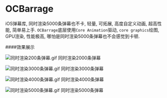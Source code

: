 # OCBarrage
iOS弹幕库, 同时渲染5000条弹幕也不卡, 轻量, 可拓展, 高度自定义动画, 超高性能, 简单易上手. 
`OCBarrage`底层使用`Core Animation`驱动, `core graphics`绘图, GPU渲染, 性能极高, 哪怕是同时渲染5000条弹幕也不会感觉到卡顿. 

####效果展示
    
 ![同时渲染200条弹幕.gif](http://upload-images.jianshu.io/upload_images/1674413-3adb102451678194.gif?imageMogr2/auto-orient/strip)
同时渲染2000条弹幕

 ![同时渲染3000条弹幕.gif](http://upload-images.jianshu.io/upload_images/1674413-c61f09719def8ccb.gif?imageMogr2/auto-orient/strip)
同时渲染3000条弹幕

 ![同时渲染4000条弹幕.gif](http://upload-images.jianshu.io/upload_images/1674413-a2c60c4d86429671.gif?imageMogr2/auto-orient/strip)
同时渲染4000条弹幕

 ![同时渲染5000条弹幕.gif](http://upload-images.jianshu.io/upload_images/1674413-46935364f778e159.gif?imageMogr2/auto-orient/strip)
同时渲染5000条弹幕
